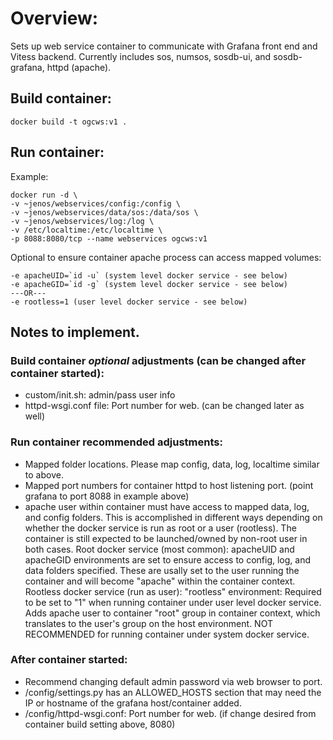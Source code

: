 # Overview:
Sets up web service container to communicate with Grafana front end and Vitess backend.
Currently includes sos, numsos, sosdb-ui, and sosdb-grafana, httpd (apache).

## Build container:

	docker build -t ogcws:v1 .

## Run container:

Example:

	docker run -d \
	-v ~jenos/webservices/config:/config \
	-v ~jenos/webservices/data/sos:/data/sos \
	-v ~jenos/webservices/log:/log \
	-v /etc/localtime:/etc/localtime \
	-p 8088:8080/tcp --name webservices ogcws:v1

Optional to ensure container apache process can access mapped volumes:

	-e apacheUID=`id -u` (system level docker service - see below)
	-e apacheGID=`id -g` (system level docker service - see below)
	---OR---
	-e rootless=1 (user level docker service - see below)

## Notes to implement.

### Build container _optional_ adjustments (can be changed after container started):
* custom/init.sh: admin/pass user info
* httpd-wsgi.conf file: Port number for web. (can be changed later as well)

### Run container recommended adjustments:
* Mapped folder locations. Please map config, data, log, localtime similar to above.
* Mapped port numbers for container httpd to host listening port. (point grafana to port 8088 in example above)
* apache user within container must have access to mapped data, log, and config folders. This is accomplished in different ways depending on whether the docker service is run as root or a user (rootless). The container is still expected to be launched/owned by non-root user in both cases.
Root docker service (most common):
apacheUID and apacheGID environments are set to ensure access to config, log, and data folders specified. These are usally set to the user running the container and will become "apache" within the container context.
Rootless docker service (run as user):
"rootless" environment: Required to be set to "1" when running container under user level docker service. Adds apache user to container "root" group in container context, which translates to the user's group on the host environment.  NOT RECOMMENDED for running container under system docker service.

### After container started:
* Recommend changing default admin password via web browser to port.
* /config/settings.py has an ALLOWED_HOSTS section that may need the IP or hostname of the grafana host/container added.
* /config/httpd-wsgi.conf: Port number for web. (if change desired from container build setting above, 8080)

